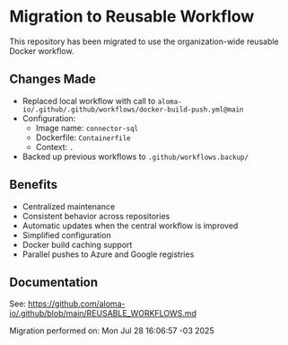 # Migration to Reusable Workflow

This repository has been migrated to use the organization-wide reusable Docker workflow.

## Changes Made

- Replaced local workflow with call to `aloma-io/.github/.github/workflows/docker-build-push.yml@main`
- Configuration: 
  - Image name: `connector-sql`
  - Dockerfile: `Containerfile`
  - Context: `.`
- Backed up previous workflows to `.github/workflows.backup/`

## Benefits

- Centralized maintenance
- Consistent behavior across repositories  
- Automatic updates when the central workflow is improved
- Simplified configuration
- Docker build caching support
- Parallel pushes to Azure and Google registries

## Documentation

See: https://github.com/aloma-io/.github/blob/main/REUSABLE_WORKFLOWS.md

Migration performed on: Mon Jul 28 16:06:57 -03 2025
